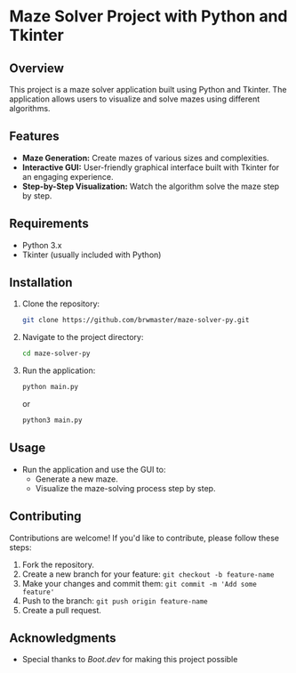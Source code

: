# Maze Solver Project with Python and Tkinter

## Overview

This project is a maze solver application built using Python and Tkinter. The application allows users to visualize and solve mazes using different algorithms.

## Features

- **Maze Generation:** Create mazes of various sizes and complexities.
- **Interactive GUI:** User-friendly graphical interface built with Tkinter for an engaging experience.
- **Step-by-Step Visualization:** Watch the algorithm solve the maze step by step.

## Requirements

- Python 3.x
- Tkinter (usually included with Python)

## Installation

1. Clone the repository:

    ```bash
    git clone https://github.com/brwmaster/maze-solver-py.git
    ```

2. Navigate to the project directory:

    ```bash
    cd maze-solver-py
    ```

3. Run the application:

    ```bash
    python main.py
    ```
    or
   ```bash
   python3 main.py
   ```

## Usage

- Run the application and use the GUI to:
  - Generate a new maze.
  - Visualize the maze-solving process step by step.

## Contributing

Contributions are welcome! If you'd like to contribute, please follow these steps:

1. Fork the repository.
2. Create a new branch for your feature: `git checkout -b feature-name`
3. Make your changes and commit them: `git commit -m 'Add some feature'`
4. Push to the branch: `git push origin feature-name`
5. Create a pull request.

## Acknowledgments

- Special thanks to *Boot.dev* for making this project possible


